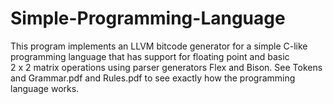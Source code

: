 # Simple-Programming-Language
This program implements an LLVM bitcode generator for a simple C-like programming language that has support for floating point and basic 
<br>
2 x 2 matrix operations using parser generators Flex and Bison. See Tokens and Grammar.pdf and Rules.pdf to see exactly how the programming language works.
